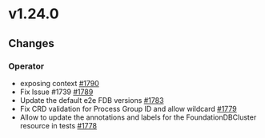 # v1.24.0

## Changes

### Operator

* exposing context [#1790](https://github.com/FoundationDB/fdb-kubernetes-operator/pull/1790)
* Fix Issue #1739 [#1789](https://github.com/FoundationDB/fdb-kubernetes-operator/pull/1789)
* Update the default e2e FDB versions [#1783](https://github.com/FoundationDB/fdb-kubernetes-operator/pull/1783)
* Fix CRD validation for Process Group ID and allow wildcard [#1779](https://github.com/FoundationDB/fdb-kubernetes-operator/pull/1779)
* Allow to update the annotations and labels for the FoundationDBCluster resource in tests [#1778](https://github.com/FoundationDB/fdb-kubernetes-operator/pull/1778)
